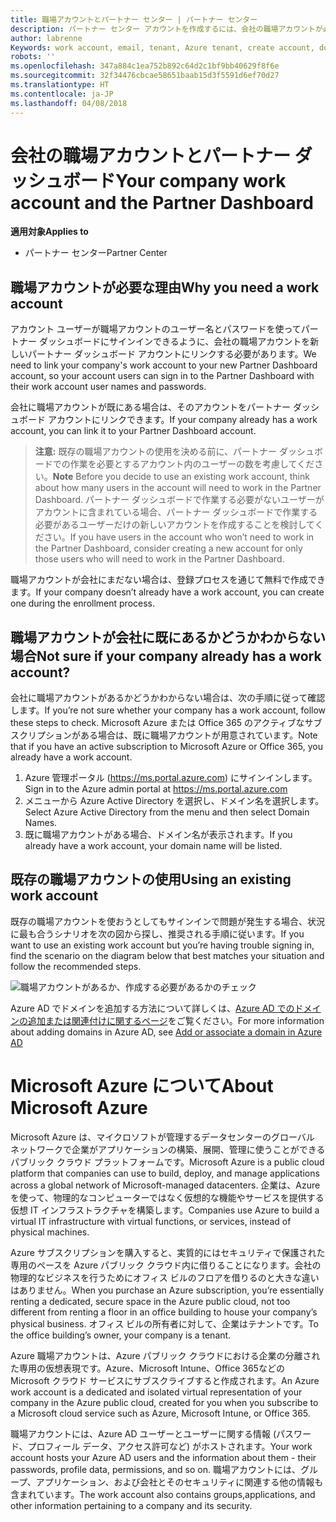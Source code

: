 ```yaml
---
title: 職場アカウントとパートナー センター | パートナー センター
description: パートナー センター アカウントを作成するには、会社の職場アカウントが必要です。
author: labrenne
Keywords: work account, email, tenant, Azure tenant, create account, domain name
robots: ''
ms.openlocfilehash: 347a884c1ea752b892c64d2c1bf9bb40629f8f6e
ms.sourcegitcommit: 32f34476cbcae58651baab15d3f5591d6ef70d27
ms.translationtype: HT
ms.contentlocale: ja-JP
ms.lasthandoff: 04/08/2018
---
```

# <a name="your-company-work-account-and-the-partner-dashboard"></a><span data-ttu-id="6d94d-103">会社の職場アカウントとパートナー ダッシュボード</span><span class="sxs-lookup"><span data-stu-id="6d94d-103">Your company work account and the Partner Dashboard</span></span>  

**<span data-ttu-id="6d94d-104">適用対象</span><span class="sxs-lookup"><span data-stu-id="6d94d-104">Applies to</span></span>**

-  <span data-ttu-id="6d94d-105">パートナー センター</span><span class="sxs-lookup"><span data-stu-id="6d94d-105">Partner Center</span></span>

## <a name="why-you-need-a-work-account"></a><span data-ttu-id="6d94d-106">職場アカウントが必要な理由</span><span class="sxs-lookup"><span data-stu-id="6d94d-106">Why you need a work account</span></span>

<span data-ttu-id="6d94d-107">アカウント ユーザーが職場アカウントのユーザー名とパスワードを使ってパートナー ダッシュボードにサインインできるように、会社の職場アカウントを新しいパートナー ダッシュボード アカウントにリンクする必要があります。</span><span class="sxs-lookup"><span data-stu-id="6d94d-107">We need to link your company's work account to your new Partner Dashboard account, so your account users can sign in to the Partner Dashboard with their work account user names and passwords.</span></span>

<span data-ttu-id="6d94d-108">会社に職場アカウントが既にある場合は、そのアカウントをパートナー ダッシュボード アカウントにリンクできます。</span><span class="sxs-lookup"><span data-stu-id="6d94d-108">If your company already has a work account, you can link it to your Partner Dashboard account.</span></span> 

><span data-ttu-id="6d94d-109">**注意:** 既存の職場アカウントの使用を決める前に、パートナー ダッシュボードでの作業を必要とするアカウント内のユーザーの数を考慮してください。</span><span class="sxs-lookup"><span data-stu-id="6d94d-109">**Note** Before you decide to use an existing work account, think about how many users in the account will need to work in the Partner Dashboard.</span></span> <span data-ttu-id="6d94d-110">パートナー ダッシュボードで作業する必要がないユーザーがアカウントに含まれている場合、パートナー ダッシュボードで作業する必要があるユーザーだけの新しいアカウントを作成することを検討してください。</span><span class="sxs-lookup"><span data-stu-id="6d94d-110">If you have users in the account who won’t need to work in the Partner Dashboard, consider creating a new account for only those users who will need to work in the Partner Dashboard.</span></span>

<span data-ttu-id="6d94d-111">職場アカウントが会社にまだない場合は、登録プロセスを通じて無料で作成できます。</span><span class="sxs-lookup"><span data-stu-id="6d94d-111">If your company doesn’t already have a work account, you can create one during the enrollment process.</span></span> 

## <a name="not-sure-if-your-company-already-has-a-work-account"></a><span data-ttu-id="6d94d-112">職場アカウントが会社に既にあるかどうかわからない場合</span><span class="sxs-lookup"><span data-stu-id="6d94d-112">Not sure if your company already has a work account?</span></span>

<span data-ttu-id="6d94d-113">会社に職場アカウントがあるかどうかわからない場合は、次の手順に従って確認します。</span><span class="sxs-lookup"><span data-stu-id="6d94d-113">If you’re not sure whether your company has a work account, follow these steps to check.</span></span> <span data-ttu-id="6d94d-114">Microsoft Azure または Office 365 のアクティブなサブスクリプションがある場合は、既に職場アカウントが用意されています。</span><span class="sxs-lookup"><span data-stu-id="6d94d-114">Note that if you have an active subscription to Microsoft Azure or Office 365, you already have a work account.</span></span>
1.  <span data-ttu-id="6d94d-115">Azure 管理ポータル (https://ms.portal.azure.com) にサインインします。</span><span class="sxs-lookup"><span data-stu-id="6d94d-115">Sign in to the Azure admin portal at https://ms.portal.azure.com</span></span>
2.  <span data-ttu-id="6d94d-116">メニューから Azure Active Directory を選択し、ドメイン名を選択します。</span><span class="sxs-lookup"><span data-stu-id="6d94d-116">Select Azure Active Directory from the menu and then select Domain Names.</span></span>
3.  <span data-ttu-id="6d94d-117">既に職場アカウントがある場合、ドメイン名が表示されます。</span><span class="sxs-lookup"><span data-stu-id="6d94d-117">If you already have a work account, your domain name will be listed.</span></span>

## <a name="using-an-existing-work-account"></a><span data-ttu-id="6d94d-118">既存の職場アカウントの使用</span><span class="sxs-lookup"><span data-stu-id="6d94d-118">Using an existing work account</span></span>

<span data-ttu-id="6d94d-119">既存の職場アカウントを使おうとしてもサインインで問題が発生する場合、状況に最も合うシナリオを次の図から探し、推奨される手順に従います。</span><span class="sxs-lookup"><span data-stu-id="6d94d-119">If you want to use an existing work account but you’re having trouble signing in, find the scenario on the diagram below that best matches your situation and follow the recommended steps.</span></span> 

![職場アカウントがあるか、作成する必要があるかのチェック](images/onboardingAADFlow.png)

<span data-ttu-id="6d94d-121">Azure AD でドメインを追加する方法について詳しくは、[Azure AD でのドメインの追加または関連付けに関するページ](https://docs.microsoft.com/azure/active-directory/active-directory-add-domain)をご覧ください。</span><span class="sxs-lookup"><span data-stu-id="6d94d-121">For more information about adding domains in Azure AD, see [Add or associate a domain in Azure AD](https://docs.microsoft.com/azure/active-directory/active-directory-add-domain)</span></span>

# <a name="about-microsoft-azure"></a><span data-ttu-id="6d94d-122">Microsoft Azure について</span><span class="sxs-lookup"><span data-stu-id="6d94d-122">About Microsoft Azure</span></span>

<span data-ttu-id="6d94d-123">Microsoft Azure は、マイクロソフトが管理するデータセンターのグローバル ネットワークで企業がアプリケーションの構築、展開、管理に使うことができるパブリック クラウド プラットフォームです。</span><span class="sxs-lookup"><span data-stu-id="6d94d-123">Microsoft Azure is a public cloud platform that companies can use to build, deploy, and manage applications across a global network of Microsoft-managed datacenters.</span></span> <span data-ttu-id="6d94d-124">企業は、Azure を使って、物理的なコンピューターではなく仮想的な機能やサービスを提供する仮想 IT インフラストラクチャを構築します。</span><span class="sxs-lookup"><span data-stu-id="6d94d-124">Companies use Azure to build a virtual IT infrastructure with virtual functions, or services, instead of physical machines.</span></span> 

<span data-ttu-id="6d94d-125">Azure サブスクリプションを購入すると、実質的にはセキュリティで保護された専用のペースを Azure パブリック クラウド内に借りることになります。会社の物理的なビジネスを行うためにオフィス ビルのフロアを借りるのと大きな違いはありません。</span><span class="sxs-lookup"><span data-stu-id="6d94d-125">When you purchase an Azure subscription, you’re essentially renting a dedicated, secure space in the Azure public cloud, not too different from renting a floor in an office building to house your company’s physical business.</span></span> <span data-ttu-id="6d94d-126">オフィス ビルの所有者に対して、企業はテナントです。</span><span class="sxs-lookup"><span data-stu-id="6d94d-126">To the office building’s owner, your company is a tenant.</span></span> 

<span data-ttu-id="6d94d-127">Azure 職場アカウントは、Azure パブリック クラウドにおける企業の分離された専用の仮想表現です。Azure、Microsoft Intune、Office 365などの Microsoft クラウド サービスにサブスクライブすると作成されます。</span><span class="sxs-lookup"><span data-stu-id="6d94d-127">An Azure work account is a dedicated and isolated virtual representation of your company in the Azure public cloud, created for you when you subscribe to a Microsoft cloud service such as Azure, Microsoft Intune, or Office 365.</span></span> 

<span data-ttu-id="6d94d-128">職場アカウントには、Azure AD ユーザーとユーザーに関する情報 (パスワード、プロフィール データ、アクセス許可など) がホストされます。</span><span class="sxs-lookup"><span data-stu-id="6d94d-128">Your work account hosts your Azure AD users and the information about them - their passwords, profile data, permissions, and so on.</span></span> <span data-ttu-id="6d94d-129">職場アカウントには、グループ、アプリケーション、および会社とそのセキュリティに関連する他の情報も含まれています。</span><span class="sxs-lookup"><span data-stu-id="6d94d-129">The work account also contains groups,applications, and other information pertaining to a company and its security.</span></span> 
